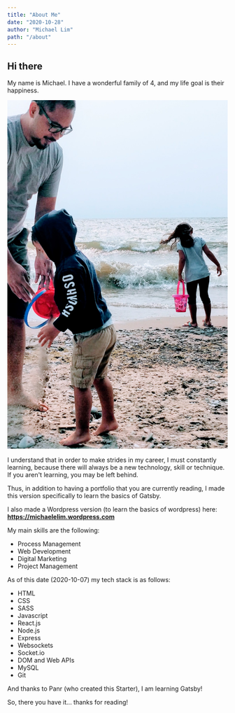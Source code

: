 ```yaml
---
title: "About Me"
date: "2020-10-28"
author: "Michael Lim"
path: "/about"
---
```


## Hi there

My name is Michael.  I have a wonderful family of 4, and my life goal is their happiness.

![Me and the kids at the beach](../images/mewkids.jpg)

I understand that in order to make strides in my career, I must constantly learning, because there will always be a new technology, skill or technique.  If you aren't learning, you may be left behind.

Thus, in addition to having a portfolio that you are currently reading, I made this version specifically to learn the basics of Gatsby.

I also made a Wordpress version (to learn the basics of wordpress) here:
**https://michaelelim.wordpress.com**

My main skills are the following: 
- Process Management
- Web Development
- Digital Marketing
- Project Management

As of this date (2020-10-07) my tech stack is as follows:
- HTML
- CSS
- SASS
- Javascript
- React.js
- Node.js
- Express
- Websockets
- Socket.io
- DOM and Web APIs
- MySQL
- Git

And thanks to Panr (who created this Starter), I am learning Gatsby!

So, there you have it... thanks for reading!
